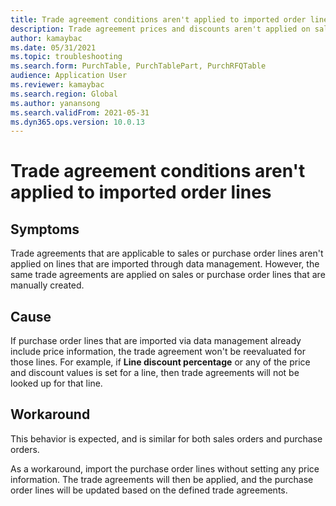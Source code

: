 ```yaml
---
title: Trade agreement conditions aren't applied to imported order lines
description: Trade agreement prices and discounts aren't applied on sales or purchase order lines that are imported through data management
author: kamaybac
ms.date: 05/31/2021
ms.topic: troubleshooting
ms.search.form: PurchTable, PurchTablePart, PurchRFQTable
audience: Application User
ms.reviewer: kamaybac
ms.search.region: Global
ms.author: yanansong
ms.search.validFrom: 2021-05-31
ms.dyn365.ops.version: 10.0.13
---
```


# Trade agreement conditions aren't applied to imported order lines

## Symptoms

Trade agreements that are applicable to sales or purchase order lines aren't applied on lines that are imported through data management. However, the same trade agreements are applied on sales or purchase order lines that are manually created.

## Cause

If purchase order lines that are imported via data management already include price information, the trade agreement won't be reevaluated for those lines. For example, if **Line discount percentage** or any of the price and discount values is set for a line, then trade agreements will not be looked up for that line.

## Workaround

This behavior is expected, and is similar for both sales orders and purchase orders.

As a workaround, import the purchase order lines without setting any price information. The trade agreements will then be applied, and the purchase order lines will be updated based on the defined trade agreements.
